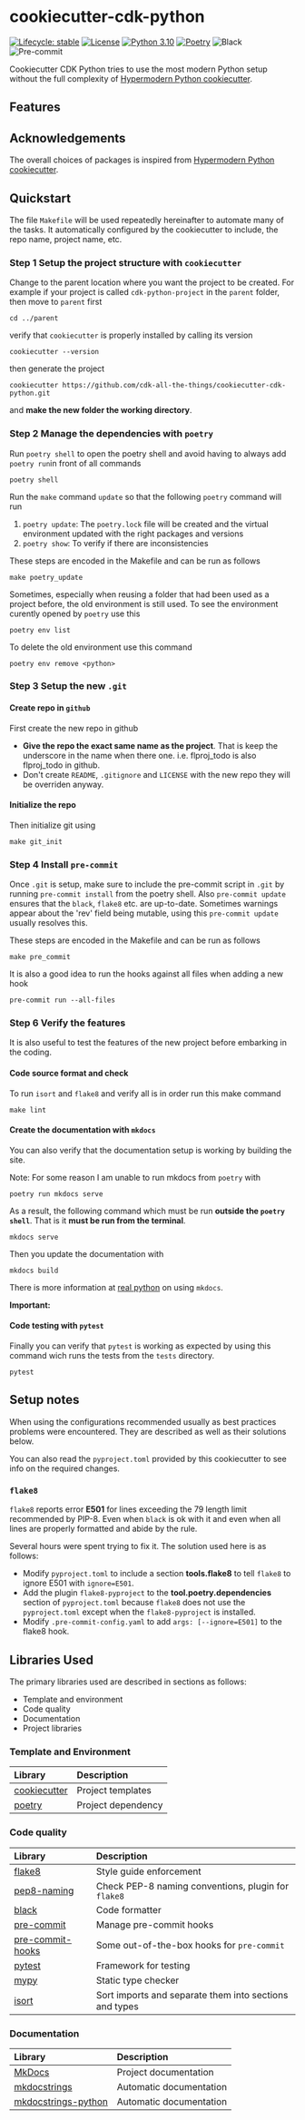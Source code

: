# cookiecutter-cdk-python

<!-- badges: start -->
[![Lifecycle:
stable](https://img.shields.io/badge/lifecycle-stable-brightgreen.svg)](https://lifecycle.r-lib.org/articles/stages)
[![License](https://img.shields.io/badge/license-MIT-green.svg)](https://opensource.org/licenses/MIT)
[![Python 3.10](https://img.shields.io/badge/python-3.10.6-blue.svg)](https://www.python.org/downloads/release/python-3106/)
[![Poetry](https://img.shields.io/badge/poetry-1.1.15-purple)](https://pypi.org/project/poetry/)
![Black](https://img.shields.io/badge/black-22.8.0-orange)
![Pre-commit](https://img.shields.io/badge/precommit-2.20.0-blue)
<!-- badges: end -->

Cookiecutter CDK Python tries to use
the most modern Python setup without the full complexity of [Hypermodern Python cookiecutter].

## Features


## Acknowledgements

The overall choices of packages is inspired from [Hypermodern Python cookiecutter].

## Quickstart

The file `Makefile` will be used repeatedly hereinafter to automate many of
the tasks. It automatically configured by the cookiecutter to include, the
repo name, project name, etc.

### Step 1 Setup the project structure with `cookiecutter`

Change to the parent location where you want the project to be created.
For example if your project is called `cdk-python-project` in the `parent` folder,
then move to `parent` first

    cd ../parent

verify that `cookiecutter` is properly installed by calling its version

    cookiecutter --version

then generate the project

    cookiecutter https://github.com/cdk-all-the-things/cookiecutter-cdk-python.git

and **make the new folder the working directory**.

### Step 2 Manage the dependencies with `poetry`

Run `poetry shell` to open the poetry shell and avoid having to always add
`poetry run`in front of all commands

    poetry shell

Run the `make` command `update` so that the following `poetry` command
will run

1. `poetry update`: The `poetry.lock` file will be created and the virtual
environment updated with the right packages and versions
2. `poetry show`: To verify if there are inconsistencies

These steps are encoded in the Makefile and can be run as follows

    make poetry_update

Sometimes, especially when reusing a folder that had been used as a project
before, the old environment is still used. To see the environment curently
opened by `poetry` use this

    poetry env list

To delete the old environment use this command

    poetry env remove <python>

### Step 3 Setup the new `.git`

#### Create repo in `github`

First create the new repo in github

* **Give the repo the exact same name as the project**. That is keep the
underscore in the name when there one. i.e. flproj_todo is also flproj_todo
in github.
* Don't create `README`, `.gitignore` and `LICENSE` with the new repo they
will be overriden anyway.

#### Initialize the repo

Then initialize git using

    make git_init

### Step 4 Install `pre-commit`

Once `.git` is setup, make sure to include the pre-commit script in `.git`
by running `pre-commit install` from the poetry shell. Also `pre-commit update`
ensures that the `black`, `flake8` etc. are up-to-date. Sometimes warnings
appear about the 'rev' field being mutable, using this `pre-commit update`
usually resolves this.

These steps are encoded in the Makefile and can be run as follows

    make pre_commit

It is also a good idea to run the hooks against all files when adding a new hook

    pre-commit run --all-files

### Step 6 Verify the features

It is also useful to test the features of the new project before embarking
in the coding.

#### Code source format and check

To run `isort` and `flake8` and verify all is in order run this make command

    make lint

#### Create the documentation with `mkdocs`

You can also verify that the documentation setup is working by building
the site.

Note: For some reason I am unable to run mkdocs from `poetry` with

    poetry run mkdocs serve

As a result, the following command which must be run
**outside the `poetry shell`**. That is it **must be run from the terminal**.

    mkdocs serve

Then you update the documentation with

    mkdocs build

There is more information at [real python] on using `mkdocs`.

**Important:**

#### Code testing with `pytest`

Finally you can verify that `pytest` is working as expected by using
this command wich runs the tests from the `tests` directory.

    pytest

## Setup notes

When using the configurations recommended usually as best practices problems
were encountered. They are described as well as their solutions below.

You can also read the `pyproject.toml` provided by this cookiecutter to see
info on the required changes.

### `flake8`

`flake8` reports error **E501** for lines exceeding the 79 length limit
recommended by PIP-8. Even when `black` is ok with it and even when all lines
are properly formatted and abide by the rule.

Several hours were spent trying to fix it. The solution used here is
as follows:

* Modify `pyproject.toml` to include a section **tools.flake8** to tell
`flake8` to ignore E501 with `ignore=E501`.
* Add the plugin `flake8-pyproject` to the **tool.poetry.dependencies** section
of `pyproject.toml` because `flake8` does not use the `pyproject.toml` except
when the `flake8-pyproject` is installed.
* Modify `.pre-commit-config.yaml` to add `args: [--ignore=E501]` to the
flake8 hook.

## Libraries Used

The primary libraries used are described in sections as follows:

* Template and environment
* Code quality
* Documentation
* Project libraries

### Template and Environment

|Library|Description|
|:-----|:-----------------|
|[cookiecutter]|Project templates|
|[poetry]|Project dependency|

### Code quality

|Library|Description|
|:-----|:-----------------|
|[flake8]|Style guide enforcement|
|[pep8-naming]|Check PEP-8 naming conventions, plugin for `flake8`|
|[black]|Code formatter|
|[pre-commit]|Manage pre-commit hooks|
|[pre-commit-hooks]|Some out-of-the-box hooks for `pre-commit`|
|[pytest]|Framework for testing|
|[mypy]|Static type checker|
|[isort]|Sort imports and separate them into sections and types|

### Documentation

|Library|Description|
|:-----|:-----------------|
|[MkDocs]|Project documentation|
|[mkdocstrings]|Automatic documentation|
|[mkdocstrings-python]|Automatic documentation|

[cookiecutter]: https://github.com/audreyr/cookiecutter
[Hypermodern Python cookiecutter]: https://cookiecutter-hypermodern-python.readthedocs.io/en/2020.6.15/index.html
[real python]: https://realpython.com/python-project-documentation-with-mkdocs/
[poetry]: https://pypi.org/project/poetry/
[flake8]: https://pypi.org/project/flake8/
[pep8-naming]: https://pythonfix.com/pkg/p/pep8-naming/
[black]: https://pypi.org/project/black/
[pre-commit]: https://pypi.org/project/pre-commit/
[pre-commit-hooks]: https://github.com/pre-commit/pre-commit-hooks
[pytest]: https://pypi.org/project/pytest/
[mypy]: http://www.mypy-lang.org
[typeguard]: https://typeguard.readthedocs.io/en/latest/
[isort]: https://github.com/PyCQA/isort
[MkDocs]: https://www.mkdocs.org
[mkdocstrings]: https://mkdocstrings.github.io
[mkdocstrings-python]: https://mkdocstrings.github.io/python/
